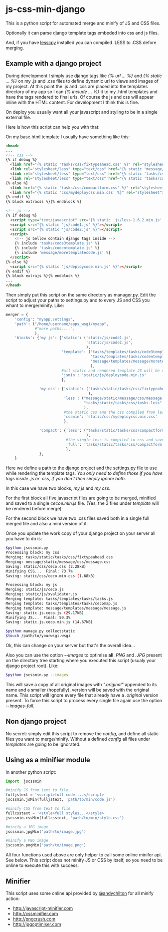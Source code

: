 js-css-min-django
=================

This is a python script for automated merge and minify of JS and CSS files.

Optionally it can parse django template tags embeded into css and js files.

And, if you have [lesscpy](https://github.com/lesscpy/lesscpy) installed you can compiled .LESS to .CSS defore merging.

Example with a django project
-----------------------------

During development I simply use django tags like *{% url ... %}* and *{% static ... %}* on my .js and .css files to define dynamic url to views and images of my project. At this point the .js and .css are placed into the templates directory of my app so I can *{% include ... %}* it to my .html templates and have the tags rendered to final urls. Of course the js and css will appear inline with the HTML content. For development I think this is fine.

On deploy you usually want all your javascript and styling to be in a single external file.

Here is how this script can help you with that:

On my base.html template I usually have something like this:

```html
<head>
...
<!-- css -->
{% if debug %}
  <link href="{% static 'tasks/css/fixtypeahead.css' %}" rel="stylesheet">
  <link rel="stylesheet/less" type="text/css" href="{% static 'message/css/message.less' %}" />
  <link rel="stylesheet/less" type="text/css" href="{% static 'tasks/css/tasks.less' %}" />
  <link rel="stylesheet/less" type="text/css" href="{% static 'tasks/css/compactform.less' %}" />
{% else %}
  <link href="{% static 'tasks/css/compactform.css' %}" rel="stylesheet">
  <link href="{% static 'css/mydeploycss.min.css' %}" rel="stylesheet">
{% endif %}
{% block extracss %}{% endblock %}

<!-- js -->
{% if debug %}
  <script type="text/javascript" src="{% static 'js/less-1.6.2.min.js' %}"></script> <!-- while debugging less -->
  <script src="{% static 'js/code1.js' %}"></script>
  <script src="{% static 'js/code2.js' %}"></script>
  <script>
    <!-- js bellow contain django tags inside -->
    {% include 'tasks/code3template.js' %}
    {% include 'tasks/codentemplate.js' %}
    {% include 'message/moretemplatecode.js' %}
  </script>
{% else %}
  <script src="{% static 'js/deploycode.min.js' %}"></script>
{% endif %}
{% block extrajs %}{% endblock %}
...
</head>
```

Then simply put this script on the same directory as manager.py. Edit the script to adjust your paths to settings.py and to every JS and CSS you whant to merge/minify. Like:

```python
merger = {
    'config': "myapp.settings",
    'path': ("/home/username/apps_wsgi/myapp",
             #"more paths....",
             ),
    'blocks': {'my js': {'static': ('static/js/code1.js',
                                    'static/js/code2.js',
                                    ),
                         'template': ('tasks/templates/tasks/code3template.js',
                                      'tasks/templates/tasks/codentemplate.js',
                                      'message/templates/message/moretemplatecode.js',
                                      ),
                         #all static and rendered template JS will be merged, minified and saved to:
                         'jsmin': 'static/js/deploycode.min.js'
                         },

               'my css': {'static': ("tasks/static/tasks/css/fixtypeahead.css",
                                     ),
                          'less': ("message/static/message/css/message.less",
                                   "tasks/static/tasks/css/tasks.less"
                                   ),
                          #the static css and the css compiled from less files are merged, minified and saved to:
                          'cssmin': 'static/css/mydeploycss.min.css'
                          },

               'compact': {'less': ("tasks/static/tasks/css/compactform.less",
                                    ),
                           #the single less is compiled to css and saved as is to:
                           'full': 'tasks/static/tasks/css/compactform.css'
                           },
               },
    }
```

Here we define a path to the django project and the settings.py file to use while rendering the template tags. *You only need to define those if you have tags inside .js or .css, if you don't then simply ignore both*.

In this case we have two blocks, *my js* and *my css*.

For the first block all five javascript files are going to be merged, minified and saved to a single *cecoe.min.js* file. (Yes, the 3 files under *template* will be rendered before merge)

For the second block we have two .css files saved both in a single full merged file and also a mini version of it.

Once you update the work copy of your django project on your server all you have to do is:

```bash
$python jscssmin.py
Processing block: my css
Merging: tasks/static/tasks/css/fixtypeahead.css
Merging: message/static/message/css/message.css
Saving: static/css/ceco.css (2.28kB)
Minifying CSS...  Final: 73.7%
Saving: static/css/ceco.min.css (1.68kB)

Processing block: my js
Merging: static/js/ceco.js
Merging: static/js/xvalidator.js
Merging template: tasks/templates/tasks/tasks.js
Merging template: tasks/templates/tasks/cecomap.js
Merging template: message/templates/message/message.js
Saving: static.js.ceco.js (29.17kB)
Minifying JS...  Final: 50.3%
Saving: static.js.ceco.min.js (14.67kB)

$python manage.py collectstatic
$touch /path/to/yourwsgi.wsgi
```

Ok, this can change on your server but that's the overall idea...

Also you can use the option *--images* to optimise **all** *.PNG* and *.JPG* present on the directory tree starting where you executed this script (usualy your django project root). Like:

```bash
$python jscssmin.py --images
```

This will save a copy of all original images with *".original"* appended to its name and a smaller (hopefully), version will be saved with the original name. This script will ignore every file that already have a *.original* version present. To force this script to process every single file again use the option *--images-full*.

Non django project
------------------

No secret: simply edit this script to remove the *config*, and define all static files you want to merge/minify. Without a defined *config* all files under *templates* are going to be ignorated.

Using as a minifier module
--------------------------

In another python script:
```python
import  jscssmin

#minify JS from text to file
fulljstext = '<script>full code....</script>'
jscssmin.jsMin(fulljstext, 'path/to/min/code.js')

#minify CSS from text to file
fullcsstext = '<style>full styles...</style>'
jscssmin.cssMin(fullcsstext, 'path/to/min/style.css')

#minify a JPG image
jscssmin.jpgMin('path/to/image.jpg')

#minify a PNG image
jscssmin.pngMin('path/to/image.png')
```

All four functions used above are only helper to call some online minifer api. See below. This script does not minify JS or CSS by itself, so you need to be online to execute this with success.

Minifier
--------

This script uses some online api provided by [@andychilton] for all minify action:
+ http://javascript-minifier.com
+ http://cssminifier.com
+ http://pngcrush.com
+ http://jpgoptimiser.com

[@andychilton]: http://twitter.com/andychilton
